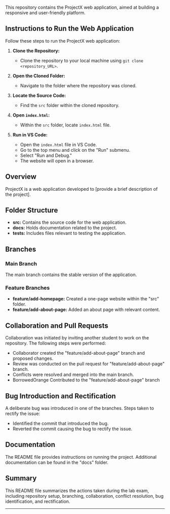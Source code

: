 
This repository contains the ProjectX web application, aimed at building a responsive and user-friendly platform.

## Instructions to Run the Web Application

Follow these steps to run the ProjectX web application:

1. **Clone the Repository:** 
    - Clone the repository to your local machine using `git clone <repository_URL>`.

2. **Open the Cloned Folder:**
    - Navigate to the folder where the repository was cloned.

3. **Locate the Source Code:**
    - Find the `src` folder within the cloned repository.

4. **Open `index.html`:**
    - Within the `src` folder, locate `index.html` file.

5. **Run in VS Code:**
    - Open the `index.html` file in VS Code.
    - Go to the top menu and click on the "Run" submenu.
    - Select "Run and Debug."
    - The website will open in a browser.

## Overview

ProjectX is a web application developed to [provide a brief description of the project].

## Folder Structure

- **src:** Contains the source code for the web application.
- **docs:** Holds documentation related to the project.
- **tests:** Includes files relevant to testing the application.

## Branches

### Main Branch

The main branch contains the stable version of the application.

### Feature Branches

- **feature/add-homepage:** Created a one-page website within the "src" folder.
- **feature/add-about-page:** Added an about page with relevant content.

## Collaboration and Pull Requests

Collaboration was initiated by inviting another student to work on the repository. The following steps were performed:

- Collaborator created the "feature/add-about-page" branch and proposed changes.
- Review was conducted on the pull request for "feature/add-about-page" branch.
- Conflicts were resolved and merged into the main branch.
- BorrowedOrange Contributed to the "feature/add-about-page" branch

## Bug Introduction and Rectification

A deliberate bug was introduced in one of the branches. Steps taken to rectify the issue:

- Identified the commit that introduced the bug.
- Reverted the commit causing the bug to rectify the issue.

## Documentation

The README file provides instructions on running the project. Additional documentation can be found in the "docs" folder.

## Summary

This README file summarizes the actions taken during the lab exam, including repository setup, branching, collaboration, conflict resolution, bug identification, and rectification.

---


